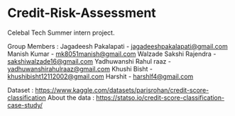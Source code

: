 # Credit-Risk-Assessment
Celebal Tech Summer intern project.

Group Members :
Jagadeesh Pakalapati - jagadeeshpakalapati@gmail.com <br>
Manish Kumar - mk8051manish@gmail.com 
Walzade Sakshi Rajendra - sakshiwalzade16@gmail.com
Yadhuwanshi Rahul raaz - yadhuwanshirahulraaz@gmail.com
Khushi Bisht - khushibisht12112002@gmail.com
Harshit - harshlf4@gmail.com

Dataset : https://www.kaggle.com/datasets/parisrohan/credit-score-classification
About the data : https://statso.io/credit-score-classification-case-study/
